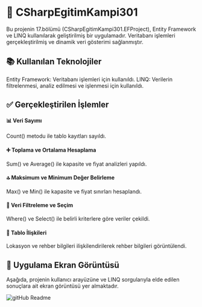 # 🚀 CSharpEgitimKampi301

Bu projenin 17.bölümü (CSharpEgitimKampi301.EFProject), Entity Framework ve LINQ kullanılarak geliştirilmiş bir uygulamadır. Veritabanı işlemleri gerçekleştirilmiş ve dinamik veri gösterimi sağlanmıştır.

## 📚 Kullanılan Teknolojiler
Entity Framework: Veritabanı işlemleri için kullanıldı.
LINQ: Verilerin filtrelenmesi, analiz edilmesi ve işlenmesi için kullanıldı.

## ✅ Gerçekleştirilen İşlemler
#### 📊 Veri Sayımı
Count() metodu ile tablo kayıtları sayıldı.
#### ➕ Toplama ve Ortalama Hesaplama
Sum() ve Average() ile kapasite ve fiyat analizleri yapıldı.
#### 🔝 Maksimum ve Minimum Değer Belirleme
Max() ve Min() ile kapasite ve fiyat sınırları hesaplandı.
#### 🎯 Veri Filtreleme ve Seçim
Where() ve Select() ile belirli kriterlere göre veriler çekildi.
#### 🔗 Tablo İlişkileri
Lokasyon ve rehber bilgileri ilişkilendirilerek rehber bilgileri görüntülendi.

## 📸 Uygulama Ekran Görüntüsü
Aşağıda, projenin kullanıcı arayüzüne ve LINQ sorgularıyla elde edilen sonuçlara ait ekran görüntüsü yer almaktadır.

![gitHub Readme](https://github.com/user-attachments/assets/ed1c479c-37dc-45b6-8945-42e0f53d74e0)

